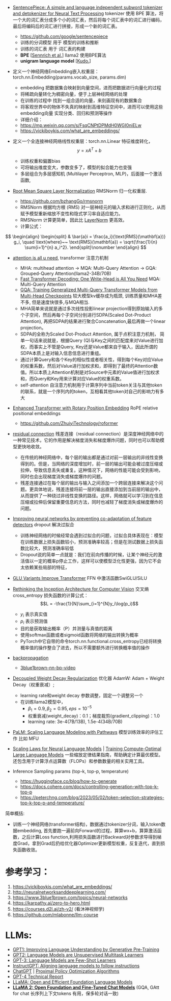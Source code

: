 
- [SentencePiece: A simple and language independent subword tokenizer and detokenizer for Neural Text Processing](https://arxiv.org/abs/1808.06226) tokenizer 使用 BPE 算法，将一个大的词汇表分成多个小的词汇表，然后将每个词汇表中的词汇进行编码，最后将编码后的词汇进行拼接，形成一个新的词汇表。
  - https://github.com/google/sentencepiece
  - 训练的分词模型 用于 模型的训练和推断
  - 训练的词汇表 用于 词汇表的构建
  - **BPE** [[Sennrich et al.](https://www.aclweb.org/anthology/P16-1162)] llama2 使用BPE算法
  - **unigram language model** [[Kudo.](https://arxiv.org/abs/1804.10959)] 

- 定义一个神经网络Embedding嵌入权重层：torch.nn.Embedding(params.vocab_size, params.dim)
  - embedding 把数据集合映射到向量空间，进而把数据进行向量化的过程
  - 将稀疏向量转化为稠密向量，便于上层神经网络的处理
  - 在训练的过程中 找到一组合适的向量，来刻画现有的数据集合
  - 将客观世界中的物体不失真的映射到高维特征空间中，进而可以使用这些embedding向量 实现分类、回归和预测等操作
  - 详细介绍：
  - https://mp.weixin.qq.com/s/FsqCNPtDPMdH0WGI0niELw
  - https://vickiboykis.com/what_are_embeddings/

- 定义一个全连接神经网络线性权重层：torch.nn.Linear 特征维度转化，
    $$y = xA^T + b$$
    - 训练权重和偏置bias
    - 可将输出维度变大，参数变多了，模型的拟合能力也变强
    - 多层组合为多层感知机 (Multilayer Perceptron, MLP)，后面接一个激活函数,

- [Root Mean Square Layer Normalization](https://openreview.net/pdf?id=SygkZ3MTJE) RMSNorm 归一化权重层.
  - https://github.com/bzhangGo/rmsnorm
  - RMSNorm 根据均方根 (RMS) 对一层神经元的输入求和进行正则化，从而赋予模型重新缩放不变性和隐式学习率自适应能力。
  - RMSNorm 计算更简单，因此比 [LayerNorm](https://arxiv.org/abs/1607.06450) 更高效。
  - 计算公式：
    
$$ \begin{align} \begin{split} & \bar{a}i = \frac{a_i}{\text{RMS}(\mathbf{a})} g_i, \quad \text{where}~~ \text{RMS}(\mathbf{a}) = \sqrt{\frac{1}{n} \sum{i=1}^{n} a_i^2}. \end{split}\nonumber \end{align} $$


- [attention is all u need](https://arxiv.org/pdf/1706.03762.pdf), transformer 注意力机制 
  - MHA: multihead attention -> MQA: Multi-Query Attention -> GQA: Grouped-Query Attention(llama2-34B/70B)
  - [Fast Transformer Decoding: One Write-Head is All You Need](https://arxiv.org/abs/1911.02150) MQA: Multi-Query Attention
  - [GQA: Training Generalized Multi-Query Transformer Models from Multi-Head Checkpoints](https://arxiv.org/abs/2305.13245) 较大模型kv缓存成为瓶颈, 训练质量和MHA差不多, 但是速度快很多,与MQA相当.
  - MHA简单来说就是通过多次线性投影linear projection得到原始输入的多个子空间，然后再每个子空间分别进行SDPA(Scaled Dot-Product Attention), 再把SDPA的结果进行聚合Concatenation,最后再做一个linear projection。
  - SDPA的全称为Scaled Dot-Product Attention, 属于点积注意力机制， 简单一句话来说就是，根据Query (Q)与Key之间的匹配度来对Value进行加权，而事实上不管是Query, Key还是Value都来自于输入，因此所谓的SDPA本质上是对输入信息信息进行重组。
  - 通过计算Query和各个Key的相似性或者相关性，得到每个Key对应Value的权重系数，然后对Value进行加权求和，即得到了最终的Attention数值。所以本质上Attention机制是对Source中元素的Value值进行加权求和，而Query和Key用来计算对应Value的权重系数。
  - self-attention 自注意力机制用于计算序列中当前token关注与其他token的联系，就是一个序列内的token，互相看其他token对自己的影响力有多大
  
- [Enhanced Transformer with Rotary Position Embedding](https://arxiv.org/abs/2104.09864) RoPE relative positional embeddings
  - https://github.com/ZhuiyiTechnology/roformer

- [residual connection](https://en.wikipedia.org/wiki/Residual_neural_network) 残差连接（residual connection）是深度神经网络中的一种常见技术，它的作用是解决梯度消失和梯度爆炸问题，同时也可以帮助模型更快地收敛。
  - 在传统的神经网络中，每个层的输出都是通过对前一层输出的非线性变换得到的。但是，当网络的深度增加时，前一层的输出可能会被过度压缩或拉伸，导致信息丢失或重复。这种情况下，网络的性能可能会受到影响，同时也会出现梯度消失或梯度爆炸的问题。
  - 残差连接通过在每个层的输出与输入之间添加一个跨层连接来解决这个问题。更具体地说，残差连接将前一层的输出直接添加到当前层的输出中，从而提供了一种绕过非线性变换的路径。这样，网络就可以学习到在信息压缩或拉伸后保留重要信息的方法，同时也减轻了梯度消失或梯度爆炸的问题。
  
- [Improving neural networks by preventing co-adaptation of feature detectors](https://arxiv.org/abs/1207.0580) dropout 解决过拟合
  - 训练神经网络的时候经常会遇到过拟合的问题，过拟合具体表现在：模型在训练数据上损失函数较小，预测准确率较高；但是在测试数据上损失函数比较大，预测准确率较低
  - Dropout说的简单一点就是：我们在前向传播的时候，让某个神经元的激活值以一定的概率p停止工作，这样可以使模型泛化性更强，因为它不会太依赖某些局部的特征，
  
- [GLU Variants Improve Transformer](https://arxiv.org/pdf/2002.05202.pdf) FFN 中激活函数SwiGLU/SiLU
  
- [Rethinking the Inception Architecture for Computer Vision](https://arxiv.org/abs/1512.00567) 交叉熵 cross_entropy 损失函数的计算公式：
    $$L = -\frac{1}{N}\sum_{i=1}^{N}y_i\log(p_i)$$
    - $y_i$ 表示真实值 
    - $p_i$ 表示预测值
    - 目的是获取输出概率（P）并测量与真值的距离
    - 使用softmax函数或者sigmoid函数将网络的输出转换为概率
    - PyTorch中它自带的命令torch.nn.functional.cross_entropy已经将转换概率值的操作整合了进去，所以不需要额外进行转换概率值的操作

- [backpropagation](https://en.wikipedia.org/wiki/Backpropagation)
  - [3blue1brown-nn-bp-video](https://www.youtube.com/watch?v=Ilg3gGewQ5U)

- [Decoupled Weight Decay Regularization](https://arxiv.org/abs/1711.05101) 优化器 AdamW: Adam + Weight Decay（权重衰减）; 
  - learning rate和weight decay 参数调整，固定一个调整另一个
  - 在训练llama2模型中，
    - $β_1 = 0.9, β_2 = 0.95, eps = 10^{-5}$
    - 权重衰减(weight_decay)：0.1；梯度裁剪(gradient_clipping)：1.0
    - learning rate: 3e-4(7B/13B), 1.5e-4(34B/70B)

- [PaLM: Scaling Language Modeling with Pathways](https://arxiv.org/pdf/2204.02311.pdf) 模型训练效率的评估工作 比如 MFU

- [Scaling Laws for Neural Language Models](https://arxiv.org/pdf/2001.08361.pdf) | [Training Compute-Optimal Large Language Models](https://arxiv.org/pdf/2203.15556.pdf) 一些缩放定律结果指南，帮助确定计算最优模型。还包含用于计算浮点运算数（FLOPs）和参数数量的相关实用工具。

- Inference Sampling params (top-k, top-p, temperature)
  - https://huggingface.co/blog/how-to-generate
  - https://docs.cohere.com/docs/controlling-generation-with-top-k-top-p
  - https://peterchng.com/blog/2023/05/02/token-selection-strategies-top-k-top-p-and-temperature/

简单概括:

- 训练一个神经网络(transformer结构)，数据通过tokenizer分词，输入token数据embedding, 首先要跑一遍前向Forward的过程，算算wx+b，算算激活函数，之后计算Loss function,利用损失函数进行Backward对参数求导得到梯度Grad，拿到Grad后扔给优化器Optimizer更新模型权重，反复迭代，直到损失函数收敛。

# 参考学习：
1. https://vickiboykis.com/what_are_embeddings/
3. http://neuralnetworksanddeeplearning.com/
2. https://www.3blue1brown.com/topics/neural-networks
4. https://karpathy.ai/zero-to-hero.html
5. https://courses.d2l.ai/zh-v2/ (看沐神视频学)
6. https://github.com/mlabonne/llm-course

# LLMs:
- [GPT1: Improving Language Understanding by Generative Pre-Training](https://openai.com/research/language-unsupervised)
- [GPT2: Language Models are Unsupervised Multitask Learners](https://openai.com/research/better-language-models)
- [GPT-3: Language Models are Few-Shot Learners](https://arxiv.org/abs/2005.14165)
- [InstructGPT: Aligning language models to follow instructions](https://openai.com/research/instruction-following)
- [ChatGPT](https://openai.com/blog/chatgpt) | [Proximal Policy Optimization Algorithms](https://openai.com/research/openai-baselines-ppo)
- [GPT-4 Technical Report](https://openai.com/research/gpt-4)
- [LLaMA: Open and Efficient Foundation Language Models](https://ai.meta.com/research/publications/llama-open-and-efficient-foundation-language-models/)
- [**LLaMA 2: Open Foundation and Fine-Tuned Chat Models**](https://ai.meta.com/research/publications/llama-2-open-foundation-and-fine-tuned-chat-models/) (GQA, GAtt for chat 长序列上下文tokens 有用，保多轮对话一致)
